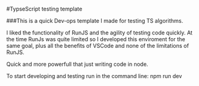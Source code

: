 #TypseScript testing template

###This is a quick Dev-ops template I made for testing TS algorithms.

I liked the functionality of RunJS and the agility of testing code quickly. At the time RunJs was quite limited so I developed this enviroment for the same goal, plus all the benefits of VSCode and none of the limitations of RunJS.

Quick and more powerfull that just writing code in node.

To start developing and testing run in the command line: npm run dev
